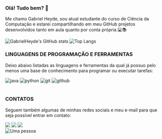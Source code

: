 ### Olá! Tudo bem? 👋


Me chamo Gabriel Heyde, sou atual estudante do curso de Ciência da Computação e estarei compartilhando em meu GitHub projetos desenvolvidos tanto em aula quanto por conta própria.💻📚

![GabrielHeyde's GitHub stats](https://github-readme-stats.vercel.app/api?username=GabrielHeyde&show_icons=true&theme=gotham)
![Top Langs](https://github-readme-stats.vercel.app/api/top-langs/?username=GabrielHeyde&layout=compact&theme=gotham)

### LINGUAGENS DE PROGRAMAÇÃO E FERRAMENTAS
Deixo abaixo listadas as linguagens e ferramentas da qual já possuo pelo menos uma base de conhecimento para programar ou executar tarefas:
<div style="display: inline_block">
  <img align="center" alt="java" src="https://img.shields.io/badge/Java-ED8B00?style=for-the-badge&logo=openjdk&logoColor=white" />
  <img align="center" alt="python" src="https://img.shields.io/badge/Python-3776AB?style=for-the-badge&logo=python&logoColor=white" />
  <img align="center" alt="git" src="https://img.shields.io/badge/GIT-E44C30?style=for-the-badge&logo=git&logoColor=white" />
  <img align="center" alt="github" src="https://img.shields.io/badge/GitHub-100000?style=for-the-badge&logo=github&logoColor=white" />
</div><br/>

### CONTATOS
Seguem também algumas de minhas redes sociais e meu e-mail para que seja possível entrar em contato:

<div> 
  <a href="https://www.linkedin.com/in/gabrielheyde/" target="_blank"><img src="https://img.shields.io/badge/-LinkedIn-%230077B5?style=for-the-badge&logo=linkedin&logoColor=white" target="_blank"></a>
 <a href="https://www.instagram.com/gabrielheyde/" target="_blank"><img src="https://img.shields.io/badge/-Instagram-%23E4405F?style=for-the-badge&logo=instagram&logoColor=white" target="_blank"></a>
 <a href = "mailto:gabrielheyde2003@gmail.com"><img src="https://img.shields.io/badge/Gmail-D14836?style=for-the-badge&logo=gmail&logoColor=white" target="_blank"></a>

<div> 
      <img align="middle" src="https://media.licdn.com/dms/image/D4D08AQHYX8mHPuSXBg/croft-frontend-shrinkToFit1024/0/1639511743714?e=2147483647&v=beta&t=F_HrOBSCPkGDZAYepuafOGwiKe2nqUoS6ESFGdt5utM" alt="Uma pessoa">
